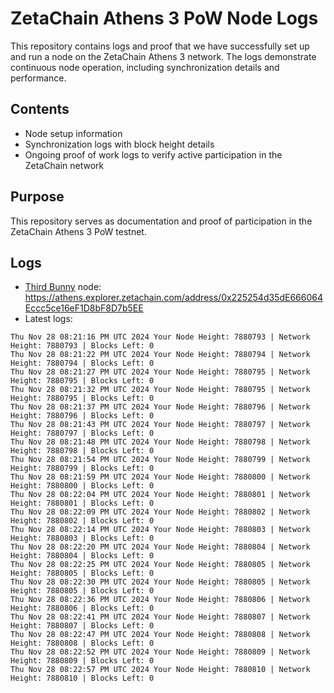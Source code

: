 # ZetaChain Athens 3 PoW Node Logs
This repository contains logs and proof that we have successfully set up and run a node on the ZetaChain Athens 3 network. The logs demonstrate continuous node operation, including synchronization details and performance.

## Contents
- Node setup information
- Synchronization logs with block height details
- Ongoing proof of work logs to verify active participation in the ZetaChain network

## Purpose
This repository serves as documentation and proof of participation in the ZetaChain Athens 3 PoW testnet.

## Logs

- [Third Bunny](https://thirdbunny.xyz/) node: https://athens.explorer.zetachain.com/address/0x225254d35dE666064Eccc5ce16eF1D8bF8D7b5EE
- Latest logs:
```
Thu Nov 28 08:21:16 PM UTC 2024 Your Node Height: 7880793 | Network Height: 7880793 | Blocks Left: 0
Thu Nov 28 08:21:22 PM UTC 2024 Your Node Height: 7880794 | Network Height: 7880794 | Blocks Left: 0
Thu Nov 28 08:21:27 PM UTC 2024 Your Node Height: 7880795 | Network Height: 7880795 | Blocks Left: 0
Thu Nov 28 08:21:32 PM UTC 2024 Your Node Height: 7880795 | Network Height: 7880795 | Blocks Left: 0
Thu Nov 28 08:21:37 PM UTC 2024 Your Node Height: 7880796 | Network Height: 7880796 | Blocks Left: 0
Thu Nov 28 08:21:43 PM UTC 2024 Your Node Height: 7880797 | Network Height: 7880797 | Blocks Left: 0
Thu Nov 28 08:21:48 PM UTC 2024 Your Node Height: 7880798 | Network Height: 7880798 | Blocks Left: 0
Thu Nov 28 08:21:54 PM UTC 2024 Your Node Height: 7880799 | Network Height: 7880799 | Blocks Left: 0
Thu Nov 28 08:21:59 PM UTC 2024 Your Node Height: 7880800 | Network Height: 7880800 | Blocks Left: 0
Thu Nov 28 08:22:04 PM UTC 2024 Your Node Height: 7880801 | Network Height: 7880801 | Blocks Left: 0
Thu Nov 28 08:22:09 PM UTC 2024 Your Node Height: 7880802 | Network Height: 7880802 | Blocks Left: 0
Thu Nov 28 08:22:14 PM UTC 2024 Your Node Height: 7880803 | Network Height: 7880803 | Blocks Left: 0
Thu Nov 28 08:22:20 PM UTC 2024 Your Node Height: 7880804 | Network Height: 7880804 | Blocks Left: 0
Thu Nov 28 08:22:25 PM UTC 2024 Your Node Height: 7880805 | Network Height: 7880805 | Blocks Left: 0
Thu Nov 28 08:22:30 PM UTC 2024 Your Node Height: 7880805 | Network Height: 7880805 | Blocks Left: 0
Thu Nov 28 08:22:36 PM UTC 2024 Your Node Height: 7880806 | Network Height: 7880806 | Blocks Left: 0
Thu Nov 28 08:22:41 PM UTC 2024 Your Node Height: 7880807 | Network Height: 7880807 | Blocks Left: 0
Thu Nov 28 08:22:47 PM UTC 2024 Your Node Height: 7880808 | Network Height: 7880808 | Blocks Left: 0
Thu Nov 28 08:22:52 PM UTC 2024 Your Node Height: 7880809 | Network Height: 7880809 | Blocks Left: 0
Thu Nov 28 08:22:57 PM UTC 2024 Your Node Height: 7880810 | Network Height: 7880810 | Blocks Left: 0
```
